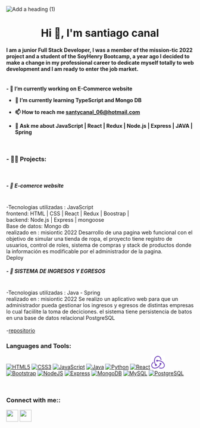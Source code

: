 ![Add a heading (1)](https://user-images.githubusercontent.com/109535432/204095015-7be0d5f8-bef0-44d2-8b43-008e3426396c.png)

<h1 align="center">Hi 👋, I'm santiago canal</h1>
<h4> I am a junior Full Stack Developer, I was a member of the mission-tic 2022 project and a student of the SoyHenry Bootcamp, a year ago I decided to make a change in my professional career to dedicate myself totally to web development and I am ready to enter the job market.<h4/>
<br/>
- 🔭 I’m currently working on <a href"https://scch94.github.io/frontend.devgroup/"><span>E-Commerce website<span/><a/>

- 🌱 I’m currently learning **TypeScript and Mongo DB**

- 📫 How to reach me **santycanal_06@hotmail.com**
  
- 💬 Ask me about **JavaScript | React | Redux | Node.js | Express | JAVA | Spring**
  

<br/>
<h3 align="left">- 👨‍💻 Projects:</h3>
  <br/>
  <h5>- 📝 E-comerce website</h5>
  <br/>
-Tecnologias utilizadas : JavaScript
  <br/>
  frontend: HTML | CSS | React | Redux | Boostrap | 
  <br/>
  backend: Node.js | Express | mongoose
  <br/>
  Base de datos: Mongo db
<br/>
realizado en : misiontic 2022 
Desarrollo de una pagina web funcional con el objetivo de simular una tienda de ropa, el proyecto tiene registro de usuarios, control de roles, sistema de compras y stack de productos donde la información es modificable por el administrador de la pagina. 
  <br/>
<a href"https://scch94.github.io/frontend.devgroup/"><span>Deploy<span/><a/>

<br/>
<h5>- 📝 SISTEMA DE INGRESOS Y EGRESOS</h5>
<br/>
-Tecnologias utilizadas : Java - Spring
<br/>
realizado en : misiontic 2022 
Se realizo un aplicativo web para que un administrador pueda gestionar los
ingresos y egresos de distintas empresas lo cual faciilite la toma de deciciones. el sistema tiene persistencia de batos en una base de datos relacional PostgreSQL
<br/>
  <br/>
-<a href="https://github.com/SpeedCodeCol/proyecto"><span>repositorio<span/><a/>
<br/>
<h3 align="left">Languages and Tools:</h3>
<p align="left">
<a href="https://developer.mozilla.org/en-US/docs/Glossary/HTML5" target="_blank" rel="noreferrer"><img src="https://raw.githubusercontent.com/danielcranney/readme-generator/main/public/icons/skills/html5-colored.svg" width="36" height="36" alt="HTML5" /></a>
<a href="https://www.w3.org/TR/CSS/#css" target="_blank" rel="noreferrer"><img src="https://raw.githubusercontent.com/danielcranney/readme-generator/main/public/icons/skills/css3-colored.svg" width="36" height="36" alt="CSS3" /></a>
<a href="https://developer.mozilla.org/en-US/docs/Web/JavaScript" target="_blank" rel="noreferrer"><img src="https://raw.githubusercontent.com/danielcranney/readme-generator/main/public/icons/skills/javascript-colored.svg" width="36" height="36" alt="JavaScript" /></a>
<a href="https://www.oracle.com/java/" target="_blank" rel="noreferrer"><img src="https://raw.githubusercontent.com/danielcranney/readme-generator/main/public/icons/skills/java-colored.svg" width="36" height="36" alt="Java" /></a>
<a href="https://www.python.org/" target="_blank" rel="noreferrer"><img src="https://raw.githubusercontent.com/danielcranney/readme-generator/main/public/icons/skills/python-colored.svg" width="36" height="36" alt="Python" /></a>
<a href="https://reactjs.org/" target="_blank" rel="noreferrer"><img src="https://raw.githubusercontent.com/danielcranney/readme-generator/main/public/icons/skills/react-colored.svg" width="36" height="36" alt="React" /></a>
<a href="https://spring.io/" target="_blank" rel="noreferrer"><img src="https://raw.githubusercontent.com/devicons/devicon/master/icons/redux/redux-original.svg" width="36" height="36" alt="TailwindCSS" /></a>
<a href="https://getbootstrap.com/" target="_blank" rel="noreferrer"><img src="https://raw.githubusercontent.com/danielcranney/readme-generator/main/public/icons/skills/bootstrap-colored.svg" width="36" height="36" alt="Bootstrap" /></a>
<a href="https://nodejs.org/en/" target="_blank" rel="noreferrer"><img src="https://raw.githubusercontent.com/danielcranney/readme-generator/main/public/icons/skills/nodejs-colored.svg" width="36" height="36" alt="NodeJS" /></a>
<a href="https://expressjs.com/" target="_blank" rel="noreferrer"><img src="https://raw.githubusercontent.com/danielcranney/readme-generator/main/public/icons/skills/express-colored.svg" width="36" height="36" alt="Express" /></a>
<a href="https://www.mongodb.com/" target="_blank" rel="noreferrer"><img src="https://raw.githubusercontent.com/danielcranney/readme-generator/main/public/icons/skills/mongodb-colored.svg" width="36" height="36" alt="MongoDB" /></a>
<a href="https://www.mysql.com/" target="_blank" rel="noreferrer"><img src="https://raw.githubusercontent.com/danielcranney/readme-generator/main/public/icons/skills/mysql-colored.svg" width="36" height="36" alt="MySQL" /></a>
<a href="https://www.postgresql.org/" target="_blank" rel="noreferrer"><img src="https://raw.githubusercontent.com/danielcranney/readme-generator/main/public/icons/skills/postgresql-colored.svg" width="36" height="36" alt="PostgreSQL" /></a>
</p>
<br/>
<h3 align="left">Connect with me::</h3>
<p align="left"> <a href="https://github.com/scch94" target="_blank" rel="noreferrer"><img src="https://raw.githubusercontent.com/danielcranney/readme-generator/main/public/icons/socials/github.svg" width="32" height="32" /></a> <a href="http://www.linkedin.com/in/scch94" target="_blank" rel="noreferrer"><img src="https://raw.githubusercontent.com/danielcranney/readme-generator/main/public/icons/socials/linkedin.svg" width="32" height="32" /></a></p>
</p>

